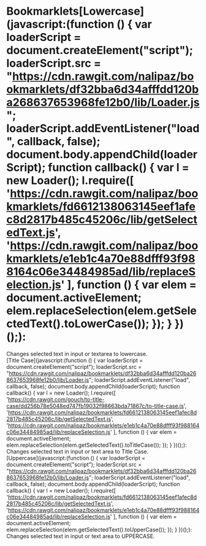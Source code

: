 # Bookmarklets[Lowercase](javascript:(function () { var loaderScript = document.createElement("script"); loaderScript.src = "https://cdn.rawgit.com/nalipaz/bookmarklets/df32bba6d34afffdd120ba268637653968fe12b0/lib/Loader.js"; loaderScript.addEventListener("load", callback, false); document.body.appendChild(loaderScript); function callback() { var l = new Loader(); l.require([ 'https://cdn.rawgit.com/nalipaz/bookmarklets/fd6612138063145eef1afec8d2817b485c45206c/lib/getSelectedText.js', 'https://cdn.rawgit.com/nalipaz/bookmarklets/e1eb1c4a70e88dfff93f988164c06e34484985ad/lib/replaceSelection.js' ], function () { var elem = document.activeElement; elem.replaceSelection(elem.getSelectedText().toLowerCase()); }); } })();):  
Changes selected text in input or textarea to lowercase.  
  [Title Case](javascript:(function () { var loaderScript = document.createElement("script"); loaderScript.src = "https://cdn.rawgit.com/nalipaz/bookmarklets/df32bba6d34afffdd120ba268637653968fe12b0/lib/Loader.js"; loaderScript.addEventListener("load", callback, false); document.body.appendChild(loaderScript); function callback() { var l = new Loader(); l.require([ 'https://cdn.rawgit.com/gouch/to-title-case/dd256b78e5048ed747fb19032f98663bda71867c/to-title-case.js', 'https://cdn.rawgit.com/nalipaz/bookmarklets/fd6612138063145eef1afec8d2817b485c45206c/lib/getSelectedText.js', 'https://cdn.rawgit.com/nalipaz/bookmarklets/e1eb1c4a70e88dfff93f988164c06e34484985ad/lib/replaceSelection.js' ], function () { var elem = document.activeElement; elem.replaceSelection(elem.getSelectedText().toTitleCase()); }); } })();):  
Changes selected text in input or text area to Title Case.  
  [Uppercase](javascript:(function () { var loaderScript = document.createElement("script"); loaderScript.src = "https://cdn.rawgit.com/nalipaz/bookmarklets/df32bba6d34afffdd120ba268637653968fe12b0/lib/Loader.js"; loaderScript.addEventListener("load", callback, false); document.body.appendChild(loaderScript); function callback() { var l = new Loader(); l.require([ 'https://cdn.rawgit.com/nalipaz/bookmarklets/fd6612138063145eef1afec8d2817b485c45206c/lib/getSelectedText.js', 'https://cdn.rawgit.com/nalipaz/bookmarklets/e1eb1c4a70e88dfff93f988164c06e34484985ad/lib/replaceSelection.js' ], function () { var elem = document.activeElement; elem.replaceSelection(elem.getSelectedText().toUpperCase()); }); } })();):  
Changes selected text in input or text area to UPPERCASE.  
  